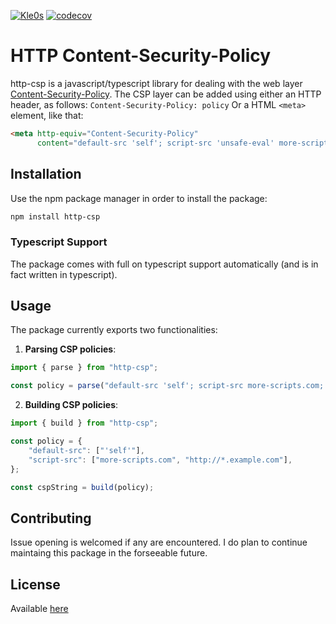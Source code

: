 [![Kle0s](https://circleci.com/gh/Kle0s/http-csp.svg?style=shield)](https://github.com/Kle0s/http-csp) [![codecov](https://codecov.io/gh/Kle0s/http-csp/branch/main/graph/badge.svg?token=16FG0S6B32)](https://codecov.io/gh/Kle0s/http-csp)

# HTTP Content-Security-Policy
http-csp is a javascript/typescript library for dealing with the web layer [Content-Security-Policy](https://developer.mozilla.org/en-US/docs/Web/HTTP/CSP).
The CSP layer can be added using either an HTTP header, as follows:
```Content-Security-Policy: policy```
Or a HTML `<meta>` element, like that:
```HTML
<meta http-equiv="Content-Security-Policy"
      content="default-src 'self'; script-src 'unsafe-eval' more-scripts.com; object-src; style-src source-for-styles.co.nz;">
```

## Installation
Use the npm package manager in order to install the package:
```bash
npm install http-csp
```

### Typescript Support
The package comes with full on typescript support automatically (and is in fact written in typescript).

## Usage
The package currently exports two functionalities:
1. **Parsing CSP policies**:
```ts
import { parse } from "http-csp";

const policy = parse("default-src 'self'; script-src more-scripts.com; default-src");
```

2. **Building CSP policies**:
```ts
import { build } from "http-csp";

const policy = {
    "default-src": ["'self'"],
    "script-src": ["more-scripts.com", "http://*.example.com"],
};

const cspString = build(policy);
```

## Contributing
Issue opening is welcomed if any are encountered. I do plan to continue maintaing this package in the forseeable future.

## License
Available [here](LICENSE)
